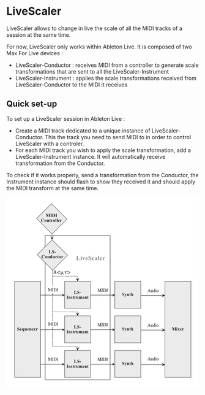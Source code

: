 # LiveScaler

LiveScaler allows to change in live the scale of all the MIDI tracks of a session at the same time. 

For now, LiveScaler only works within Ableton Live. It is composed of two Max For Live devices : 
* LiveScaler-Conductor : receives MIDI from a controller to generate scale transformations that are sent to all the LiveScaler-Instrument
* LiveScaler-Instrument : applies the scale transformations received from LiveScaler-Conductor to the MIDI it receives

## Quick set-up

To set up a LiveScaler session in Ableton Live : 

* Create a MIDI track dedicated to a unique instance of LiveScaler-Conductor. This the track you need to send MIDI to in order to control LiveScaler with a controler.
* For each MIDI track you wish to apply the scale transformation, add a LiveScaler-Instrument instance. It will automatically receive transformation from the Conductor.

To check if it works properly, send a transformation from the Conductor, the Instrument instance should flash to show they received it and should apply the MIDI transform at the same time.

![architecture](./doc/img/architecture-LS-en.png)


